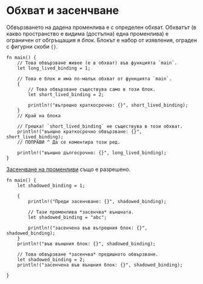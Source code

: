 # Обхват и засенчване

Обвързването на дадена променлива е с определен обхват. Обхватът (в какво
пространство е видима (достъпна) една променлива) е ограничен от обгръщащия я
*блок*. Блокът е набор от изявления, ограден с фигурни скоби `{}`. 
```rust,editable,ignore,mdbook-runnable
fn main() {
    // Това обвързване живее (е в обхват) във функцията `main`.
    let long_lived_binding = 1;

    // Това е блок и има по-малък обхват от функцията `main`.
    {
        // Това обвързване съществува само в този блок.
        let short_lived_binding = 2;

        println!("вътрешно краткосрочно: {}", short_lived_binding);
    }
    // Край на блока

    // Грешка! `short_lived_binding` не съществува в този обхват.
    println!("външно краткосрочно обвързване: {}", short_lived_binding);
    // ПОПРАВИ ^ Да се коментира този ред.

    println!("външно дългосрочно: {}", long_lived_binding);
}
```
[Засенчване на променливи][variable-shadow] също е разрешено.
```rust,editable,ignore,mdbook-runnable
fn main() {
    let shadowed_binding = 1;

    {
        println!("Преди засенчване: {}", shadowed_binding);

        // Тази променлива *засенчва* външната.
        let shadowed_binding = "abc";

        println!("засенчена във вътрешния блок: {}", shadowed_binding);
    }
    println!("във външния блок: {}", shadowed_binding);

    // Това обвързване *засенчва* предишното обвързване.
    let shadowed_binding = 2;
    println!("засенчена във външния блок: {}", shadowed_binding);
 
}
```
[variable-shadow]: https://en.wikipedia.org/wiki/Variable_shadowing

